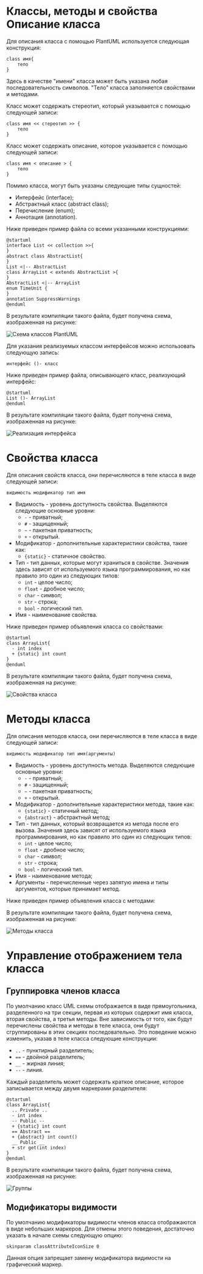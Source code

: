 Классы, методы и свойства
Описание класса
===============

Для описания класса с помощью PlantUML используется следующая конструкция:

    class имя{
        тело
    }

Здесь в качестве "имени" класса может быть указана любая последовательность символов. "Тело" класса заполняется свойствами и методами.

Класс может содержать стереотип, который указывается с помощью следующей записи:

    class имя << стереотип >> {
        тело
    }

Класс может содержать описание, которое указывается с помощью следующей записи:

    class имя < описание > {
        тело
    }

Помимо класса, могут быть указаны следующие типы сущностей:

* Интерфейс (interface);
* Абстрактный класс (abstract class);
* Перечисление (enum);
* Аннотация (annotation).

Ниже приведен пример файла со всеми указанными конструкциями:

    @startuml
    interface List << collection >>{
    }
    abstract class AbstractList{
    }
    List <|-- AbstractList
    class ArrayList < extends AbstractList >{
    }
    AbstractList <|-- ArrayList
    enum TimeUnit {
    }
    annotation SuppressWarnings
    @enduml

В результате компиляции такого файла, будет получена схема, изображенная на рисунке:

![Схема классов PlantUML](storage/imgs/plantUML/classes/class.png)

Для указания реализуемых классом интерфейсов можно использовать следующую запись:

    интерфейс ()- класс

Ниже приведен пример файла, описывающего класс, реализующий интерфейс:

    @startuml
    List ()- ArrayList
    @enduml

В результате компиляции такого файла, будет получена схема, изображенная на рисунке:

![Реализация интерфейса](storage/imgs/plantUML/classes/implement.png)

Свойства класса
===============

Для описания свойств класса, они перечисляются в теле класса в виде следующей записи:

    видимость модификатор тип имя

* Видимость - уровень доступность свойства. Выделяются следующие основные уровни:
    * `-` - приватный;
    * `#` - защищенный;
    * `~` - пакетная приватность;
    * `+` - открытый.
* Модификатор - дополнительные характеристики свойства, такие как:
    * `{static}` - статичное свойство.
* Тип - тип данных, которые могут храниться в свойстве. Значения здесь зависят от используемого языка программирования, но как правило это один из следующих типов:
    * `int` - целое число;
    * `float` - дробное число;
    * `char` - символ;
    * `str` - строка;
    * `bool` - логический тип.
* Имя - наименование свойства.

Ниже приведен пример объявления класса со свойствами:

    @startuml
    class ArrayList{
      - int index
      + {static} int count
    }
    @enduml

В результате компиляции такого файла, будет получена схема, изображенная на рисунке:

![Свойства класса](storage/imgs/plantUML/classes/property.png)

Методы класса
=============

Для описания методов класса, они перечисляются в теле класса в виде следующей записи:

    видимость модификатор тип имя(аргументы)

* Видимость - уровень доступность метода. Выделяются следующие основные уровни:
    * `-` - приватный;
    * `#` - защищенный;
    * `~` - пакетная приватность;
    * `+` - открытый.
* Модификатор - дополнительные характеристики метода, такие как:
    * `{static}` - статичный метод;
    * `{abstract}` - абстрактный метод;
* Тип - тип данных, который возвращается из метода после его вызова. Значения здесь зависят от используемого языка программирования, но как правило это один из следующих типов:
    * `int` - целое число;
    * `float` - дробное число;
    * `char` - символ;
    * `str` - строка;
    * `bool` - логический тип.
* Имя - наименование метода;
* Аргументы - перечисленные через запятую имена и типы аргументов, которые принимает метод.

Ниже приведен пример объявления класса с методами:


В результате компиляции такого файла, будет получена схема, изображенная на рисунке:

![Методы класса](storage/imgs/plantUML/classes/method.png)

Управление отображением тела класса
===================================

Группировка членов класса
-------------------------

По умолчанию класс UML схемы отображается в виде прямоугольника, разделенного на три секции, первая из которых содержит имя класса, вторая свойства, а третья методы. Вне зависимость от того, как будут перечислены свойства и методы в теле класса, они будут сгруппированы в этих секциях последовательно. Это поведение можно изменить, указав в теле класса следующие конструкции:

* `..` - пунктирный разделитель;
* `==` - двойной разделитель;
* `__` - жирная линия;
* `--` - линия.

Каждый разделитель может содержать краткое описание, которое записывается между двумя маркерами разделителя:

    @startuml
    class ArrayList{
      .. Private ..
      - int index
      -- Public --
      + {static} int count
      == Abstract ==
      + {abstract} int count()
      __ Public __
      + str get(int index)
    }
    @enduml

В результате компиляции такого файла, будет получена схема, изображенная на рисунке:

![Группы](storage/imgs/plantUML/classes/group.png)

Модификаторы видимости
----------------------

По умолчанию модификаторы видимости членов класса отображаются в виде небольших маркеров. Для отмены этого поведения, достаточно указать в начале схемы следующую опцию:

    skinparam classAttributeIconSize 0

Данная опция запрещает замену модификатора видимости на графический маркер.
